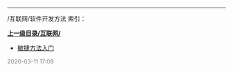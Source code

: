 
----

/互联网/软件开发方法 索引：


**[上一级目录/互联网/](/互联网/)**

- [敏捷方法入门](/互联网/软件开发方法/敏捷方法入门)


<font size=2 color='grey'> 2020-03-11 17:08 </font>